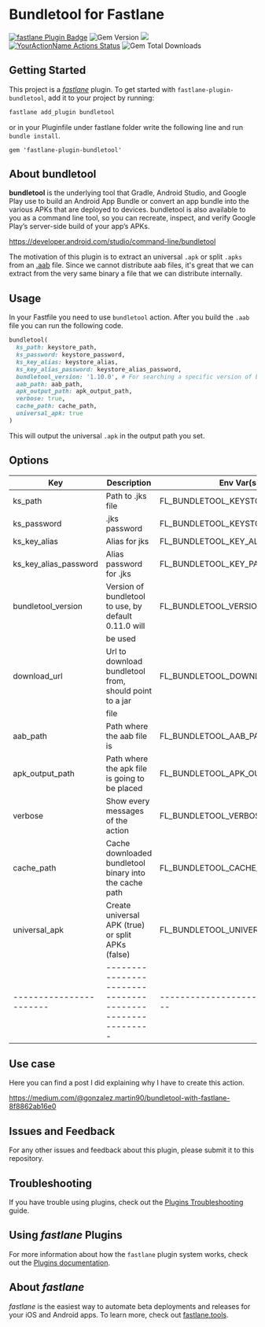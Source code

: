 # Bundletool for Fastlane

[![fastlane Plugin Badge](https://rawcdn.githack.com/fastlane/fastlane/master/fastlane/assets/plugin-badge.svg)](https://rubygems.org/gems/fastlane-plugin-bundletool) ![Gem Version](https://badge.fury.io/rb/fastlane-plugin-bundletool.svg) ![](https://ruby-gem-downloads-badge.herokuapp.com/fastlane-plugin-bundletool) [![YourActionName Actions Status](https://github.com/MartinGonzalez/fastlane-plugin-bundletool/workflows/Release/badge.svg)](https://github.com/MartinGonzalez/fastlane-plugin-bundletool/actions) ![Gem Total Downloads](https://img.shields.io/gem/dtv/fastlane-plugin-bundletool)

## Getting Started

This project is a [_fastlane_](https://github.com/fastlane/fastlane) plugin. To get started with `fastlane-plugin-bundletool`, add it to your project by running:

```bash
fastlane add_plugin bundletool
```

or in your Pluginfile under fastlane folder write the following line and run `bundle install`.

```
gem 'fastlane-plugin-bundletool'
```

## About bundletool

**bundletool** is the underlying tool that Gradle, Android Studio, and Google Play use to build an Android App Bundle or convert an app bundle into the various APKs that are deployed to devices. bundletool is also available to you as a command line tool, so you can recreate, inspect, and verify Google Play’s server-side build of your app’s APKs.

https://developer.android.com/studio/command-line/bundletool

The motivation of this plugin is to extract an universal `.apk` or split `.apks` from an [.aab](https://fileinfo.com/extension/aab) file. Since we cannot distribute aab files, it's great that we can extract from the very same binary a file that we can distribute internally.

## Usage

In your Fastfile you need to use `bundletool` action. After you build the `.aab` file you can run the following code.

```ruby
bundletool(
  ks_path: keystore_path,
  ks_password: keystore_password,
  ks_key_alias: keystore_alias,
  ks_key_alias_password: keystore_alias_password,
  bundletool_version: '1.10.0', # For searching a specific version of bundletool visit https://github.com/google/bundletool/releases
  aab_path: aab_path,
  apk_output_path: apk_output_path,
  verbose: true,
  cache_path: cache_path,
  universal_apk: true
)
```

This will output the universal `.apk` in the output path you set.

## Options

| Key                   | Description                                             | Env Var(s)                      | Default |
|-----------------------|---------------------------------------------------------|---------------------------------|---------|
| ks_path               | Path to .jks file                                       | FL_BUNDLETOOL_KEYSTORE_FILE     |         |
| ks_password           | .jks password                                           | FL_BUNDLETOOL_KEYSTORE_PASSWORD |         |
| ks_key_alias          | Alias for jks                                           | FL_BUNDLETOOL_KEY_ALIAS         |         |
| ks_key_alias_password | Alias password for .jks                                 | FL_BUNDLETOOL_KEY_PASSWORD      |         |
| bundletool_version    | Version of bundletool to use, by default 0.11.0 will    | FL_BUNDLETOOL_VERSION           | 0.11.0  |
|                       | be used                                                 |                                 |         |
| download_url          | Url to download bundletool from, should point to a jar  | FL_BUNDLETOOL_DOWNLOAD_URL      |         |
|                       | file                                                    |                                 |         |
| aab_path              | Path where the aab file is                              | FL_BUNDLETOOL_AAB_PATH          |         |
| apk_output_path       | Path where the apk file is going to be placed           | FL_BUNDLETOOL_APK_OUTPUT_PATH   | .       |
| verbose               | Show every messages of the action                       | FL_BUNDLETOOL_VERBOSE           | false   |
| cache_path            | Cache downloaded bundletool binary into the cache path  | FL_BUNDLETOOL_CACHE_PATH        |         |
| universal_apk         | Create universal APK (true) or split APKs (false)       | FL_BUNDLETOOL_UNIVERSAL_APK     | true    |
|-----------------------|---------------------------------------------------------|---------------------------------|---------|

## Use case

Here you can find a post I did explaining why I have to create this action.

https://medium.com/@gonzalez.martin90/bundletool-with-fastlane-8f8862ab16e0

## Issues and Feedback

For any other issues and feedback about this plugin, please submit it to this repository.

## Troubleshooting

If you have trouble using plugins, check out the [Plugins Troubleshooting](https://docs.fastlane.tools/plugins/plugins-troubleshooting/) guide.

## Using _fastlane_ Plugins

For more information about how the `fastlane` plugin system works, check out the [Plugins documentation](https://docs.fastlane.tools/plugins/create-plugin/).

## About _fastlane_

_fastlane_ is the easiest way to automate beta deployments and releases for your iOS and Android apps. To learn more, check out [fastlane.tools](https://fastlane.tools).
